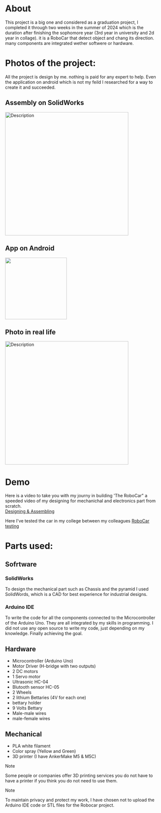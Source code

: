 # About
This project is a big one and considered as a graduation project, I completed it through two weeks in the summer of 2024 which is the duration after finishing the sophomore year (3rd year in university and 2d year in collage). it is a RoboCar that detect object and chang its direction. many components are integrated wether softwere or hardware. 


# Photos of the project: 
All the project is design by me. nothing is paid for any expert to help. Even the application on android which is not my feild I researched for a way to create it and succeeded. 

## Assembly on SolidWorks

<img src="https://github.com/user-attachments/assets/70f8b83a-d069-4fcc-81b0-c0703d7fbdd0" alt="Description" width="400">


## App on Android
<img src="https://github.com/user-attachments/assets/1f24cfb2-f0c3-4e62-9d7d-61fb97f33c62" width="200">



## Photo in real life 
<img src="https://github.com/user-attachments/assets/46f681d7-ae8e-48e8-87a2-502369331b32" alt="Description" width="400">



# Demo
Here is a video to take you with my journy in building 'The RoboCar" a speeded video of my designing for mechanichal and electronics part from scratch.<br>
[Designing & Assembling](https://x.com/englayan22/status/1828775173195219093/video/1)


Here I've tested the car in my college between my colleagues 
[RoboCar testing](https://x.com/englayan22/status/1828775173195219093/video/2)




# Parts used:
 
## Sofrtware 
### SolidWorks
To design the mechanical part such as Chassis and the pyramid I used SolidWords, which is a CAD for best experience for industrial designs. 
### Arduino IDE
To write the code for all the components connected to the Microcontroller of the Arduino Uno. They are all integrated by my skills in programming. I did not use any open source to write my code, just depending on my knowledge. Finally achieving the goal.

## Hardware
- Microcontroller (Arduino Uno)
- Motor Driver (H-bridge with two outputs)
- 2 DC motors
- 1 Servo motor
- Ultrasonic HC-04
- Blutooth sensor HC-05
- 2 Wheels
- 2 lithium Bettaries (4V for each one)
- bettary holder
- 9 Volts Bettary
- Male-male wires
- male-female wires

## Mechanical
- PLA white filament
- Color spray (Yellow and Green)
- 3D printer (I have AnkerMake M5 & M5C)
> [!NOTE]
> Some people or companies offer 3D printing services you do not have to have a printer if you think you do not need to use them.


>[!NOTE]
> To maintain privacy and protect my work, I have chosen not to upload the Arduino IDE code or STL files for the Robocar project.
